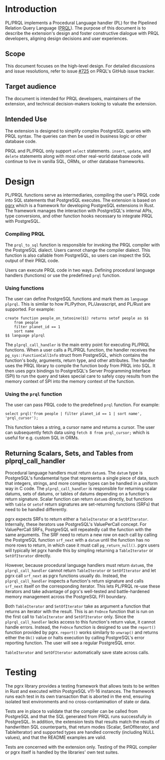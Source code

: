 # Introduction

PL/PRQL implements a Procedural Language handler (PL) for the Pipelined Relation Query Language ([PRQL](https://prql-lang.org)). The purpose of this document is to describe the extension's design and foster constructive dialogue with PRQL developers, aligning design decisions and user experiences.

## Scope

This document focuses on the high-level design. For detailed discussions and issue resolutions, refer to issue [#725](https://github.com/PRQL/prql/issues/725) on PRQL's GitHub issue tracker.

## Target audience

The document is intended for PRQL developers, maintainers of the extension, and technical decision-makers looking to valuate the extension.

## Intended Use

The extension is designed to simplify complex PostgreSQL queries with PRQL syntax. The queries can then be used in business logic or other database code.

PRQL and PL/PRQL only support `select` statements. `insert`, `update`, and `delete` statements along with most other real-world database code will continue to live in vanilla SQL, ORMs, or other database frameworks.

# Design

PL/PRQL functions serve as intermediaries, compiling the user's PRQL code into SQL statements that PostgreSQL executes. The extension is based on [pgrx](https://github.com/pgcentralfoundation/pgrx) which is a framework for developing PostgreSQL extensions in Rust. The framework manages the interaction with PostgreSQL's internal APIs, type conversions, and other function hooks necessary to integrate PRQL with PostgreSQL.


### Compiling PRQL

The `prql_to_sql` function is responsible for invoking the PRQL compiler with the PostgreSQL dialect. Users cannot change the compiler dialect. This function is also callable from PostgreSQL, so users can inspect the SQL output of their PRQL code.

Users can execute PRQL code in two ways. Defining procedural language handlers (functions) or use the predefined `prql` function. 

### Using functions
The user can define PostgreSQL functions and mark them as `language plprql`. This is similar to how PL/Python, PL/Javascript, and PL/Rust are supported. For example:

```
create function people_on_tatooine($1) returns setof people as $$
    from people 
    filter planet_id == 1 
    sort name
$$ language plprql
```

 The `plprql_call_handler` is the main entry point for executing PL/PRQL functions. When a user calls a PL/PRQL function, the handler receives the `pg_sys::FunctionCallInfo` struct from PostgreSQL, which contains the function's body, arguments, return type, and other attributes. The handler uses the PRQL library to compile the function body from PRQL into SQL. It then uses pgrx bindings to PostgreSQL's Server Programming Interface (SPI) to run the query and takes special care to safely copy results from the memory context of SPI into the memory context of the function.

### Using the `prql` function
The user can pass PRQL code to the predefined `prql` function. For example:

```
select prql('from people | filter planet_id == 1 | sort name', 'prql_cursor');
```

This function takes a string, a cursor name and returns a cursor. The user can subsequently fetch data using `fetch 8 from prql_cursor;` which is useful for e.g. custom SQL in ORMs.

## Returning Scalars, Sets, and Tables from plprql_call_handler

Procedural language handlers must return `datum`s. The `datum` type is PostgreSQL's fundamental type that represents a single piece of data, such that integers, strings, and more complex types can be handled in a uniform way in C code. The `plprql_call_handler` is responsible for returning scalar datums, sets of datums, or tables of datums depending on a function's return signature. Scalar function can return `datum`s directly, but functions with `table` or `setof` return signatures are set-returning functions (SRFs) that need to be handled differently.

pgrx expects SRFs to return either a `TableIterator` or a `SetOfIterator`. Internally, these iterators use PostgreSQL's ValuePerCall concept. For ValuePerCall SRFs, PostgreSQL will repeatedly call the function with the same arguments. The SRF need to return a new row on each call by calling the PostgreSQL function `srf_next` with a `datum` until the function has no more rows to return, in which case it must call `pg_return_null()`. pgrx users will typically let pgrx handle this by simpling returning a `TableIterator` or `SetOfIterator` directly.

However, because procedural language handlers must return `datum`s, the `plprql_call_handler` cannot return `TableIterator` or `SetOfIterator` and let pgrx call `srf_next` as pgrx functions usually do. Instead, the `plprql_call_handler` inspects a function's return signature and calls `srf_next` itself on the corresponding iterator. This lets PL/PRQL re-use these iterators and take advantage of pgrx's well-tested and battle-hardened memory management across the PostgreSQL FFI boundary. 

Both `TableIterator` and `SetOfIterator` take as argument a function that returns an iterator with the result. This is an `FnOnce` function that is run on the first call to `TableIterator` and `SetOfIterator` only. Since the `plprql_call_handler` lacks access to this function's return value, it cannot handle errors. Instead, the `FnOnce` function is designed to use the `report()` function provided by pgrx. `report()` works similarly to `unwrap()` and returns either the `Ok()` value or halts execution by calling PostgreSQL's error reporting function. The user will see a regular PostgreSQL error.

`TableIterator` and `SetOfIterator` automatically save state across calls.
# Testing

The pgrx library provides a testing framework that allows tests to be written in Rust and executed within PostgreSQL v11-16 instances. The framework runs each test in its own transaction that is aborted in the end, ensuring isolated test environments and no cross-contamination of state or data.

Tests are in place to validate that the compiler can be called from PostgreSQL and that the SQL generated from PRQL runs successfully in PostgreSQL. In addition, the extension tests that results match the results of handwritten SQL counterparts, that return modes (Scalar, SetOfIterator, and TableIterator) and supported types are handled correctly (including NULL values), and that the README examples are valid. 

Tests are concerned with the extension only. Testing of the PRQL compiler or pgrx itself is handled by the libraries' own test suites.
